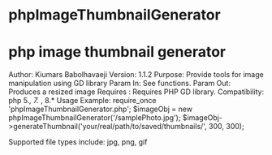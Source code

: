 # phpImageThumbnailGenerator
# php image thumbnail generator

  Author:    Kiumars Babolhavaeji
  Version:   1.1.2
  Purpose:   Provide tools for image manipulation using GD library
  Param In:  See functions.
  Param Out: Produces a resized image
  Requires : Requires PHP GD library.
 Compatibility: php 5.*, 7.* , 8.*
  Usage Example:
               require_once 'phpImageThumbnailGenerator.php';
               $imageObj = new phpImageThumbnailGenerator('/samplePhoto.jpg');
               $imageObj->generateThumbnail('your/real/path/to/saved/thumbnails/', 300, 300);

  Supported file types include: jpg, png, gif
